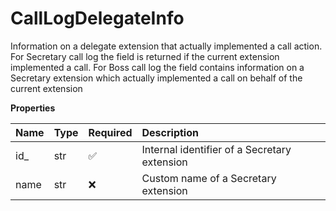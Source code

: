 # CallLogDelegateInfo

Information on a delegate extension that actually implemented a call action. For Secretary call log the field is returned if the current extension implemented a call. For Boss call log the field contains information on a Secretary extension which actually implemented a call on behalf of the current extension

**Properties**

| Name | Type | Required | Description                                  |
| :--- | :--- | :------- | :------------------------------------------- |
| id\_ | str  | ✅       | Internal identifier of a Secretary extension |
| name | str  | ❌       | Custom name of a Secretary extension         |

<!-- This file was generated by liblab | https://liblab.com/ -->
